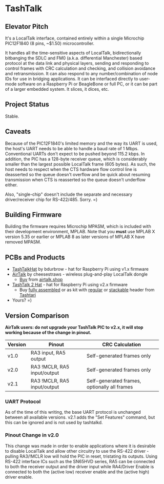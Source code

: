 # TashTalk

## Elevator Pitch

It's a LocalTalk interface, contained entirely within a single Microchip PIC12F1840 (8 pins, ~$1.50) microcontroller.

It handles all the time-sensitive aspects of LocalTalk, bidirectionally bitbanging the SDLC and FM0 (a.k.a. differential
Manchester) based protocol at the data link and physical layers, sending and responding to control frames with CRC
calculation and checking, and collision avoidance and retransmission. It can also respond to any number/combination of
node IDs for use in bridging applications. It can be interfaced directly to user-mode software on a Raspberry Pi or 
BeagleBone or full PC, or it can be part of a larger embedded system. It slices, it dices, etc.


## Project Status

Stable.


## Caveats

Because of the PIC12F1840's limited memory and the way its UART is used, the host's UART needs to be able to handle a baud
rate of 1 Mbps. Conventional UARTs don't expect to be pushed beyond 115.2 kbps. In addition, the PIC has a 128-byte receiver
queue, which is considerably smaller than the largest possible LocalTalk frame (605 bytes). As such, the host needs to respect
when the CTS hardware flow control line is deasserted so the queue doesn't overflow and be quick about resuming transmission
when CTS is reasserted so the queue doesn't underflow either.

Also, "single-chip" doesn't include the separate and necessary driver/receiver chip for RS-422/485. Sorry. =)


## Building Firmware

Building the firmware requires Microchip MPASM, which is included with their development environment, MPLAB.  Note that you **must** use MPLAB X version 5.35 or earlier or MPLAB 8 as later versions of MPLAB X have removed MPASM.


## PCBs and Products

* [TashTalkHat](https://68kmla.org/bb/index.php?threads/tashtalk-single-chip-localtalk-interface.38955/page-4#post-422138)
  by bdurbrow - hat for Raspberry Pi using v1.x firmware
* [AirTalk](https://68kmla.org/bb/index.php?threads/introducing-and-interest-check-airtalk-wireless-plug-and-play-localtalk-dongles.39661/)
  by cheesestraws - wireless plug-and-play LocalTalk dongle
   * [Buy](https://airtalk.shop/product/airtalk-complete/) from [airtalk.shop](https://airtalk.shop/)
* [TashTalk 2 Hat](https://github.com/lampmerchant/tashtalk/tree/main/tashtalk2-rpihat) - hat for Raspberry Pi using v2.x firmware
   * Buy [fully assembled](https://ko-fi.com/s/4d01fa5b8a) or as kit with [regular](https://ko-fi.com/s/60b561a0e3) or
     [stackable](https://ko-fi.com/s/64219426b8) header from [Tashtari](https://ko-fi.com/tashtari)
* Yours? =)


## Version Comparison

**AirTalk users: do not upgrade your TashTalk PIC to v2.x, it will stop working because of the change in pinout.**

| Version | Pinout                      | CRC Calculation                              |
| ------- | --------------------------- | -------------------------------------------- |
| v1.0    | RA3 input, RA5 output       | Self-generated frames only                   |
| v2.0    | RA3 !MCLR, RA5 input/output | Self-generated frames only                   |
| v2.1    | RA3 !MCLR, RA5 input/output | Self-generated frames, optionally all frames |


### UART Protocol

As of the time of this writing, the base UART protocol is unchanged between all available versions.  v2.1 adds the "Set Features"
command, but this can be ignored and is not used by tashtalkd.


### Pinout Change in v2.0

This change was made in order to enable applications where it is desirable to disable LocalTalk and allow other circuitry to use
the RS-422 driver - pulling RA3/!MCLR low will hold the PIC in reset, tristating its outputs.  Using RS-422 interface ICs such as
the SN65HVD series, RA5 can be connected to both the receiver output and the driver input while RA4/Driver Enable is connected to
both the (active low) receiver enable and the (active high) driver enable.
